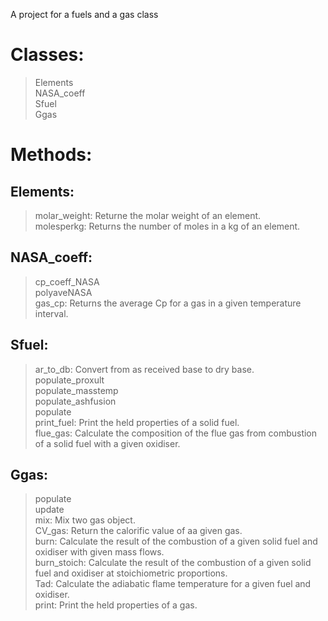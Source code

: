 A project for a fuels and a gas class

# Classes:<br/>
> Elements<br/>
> <bold>NASA_coeff<bold/><br/>
> Sfuel<br/>
> Ggas<br/>
# Methods:<br/>
## Elements:<br/>
> molar_weight: Returne the molar weight of an element.<br/>
> molesperkg: Returns the number of moles in a kg of an element.<br/>
## NASA_coeff:<br/>
> cp_coeff_NASA<br/>
> polyaveNASA<br/>
> gas_cp: Returns the average Cp for a gas in a given temperature interval.<br/>
## Sfuel:<br/>
> ar_to_db: Convert from as received base to dry base.<br/>
> populate_proxult<br/>
> populate_masstemp<br/>
> populate_ashfusion<br/>
> populate<br/>
> print_fuel: Print the held properties of a solid fuel.<br/>
> flue_gas: Calculate the composition of the flue gas from combustion of a solid fuel with a given oxidiser.<br/>
## Ggas:<br/>
> populate<br/>
> update<br/>
> mix: Mix two gas object.<br/>
> CV_gas: Return the calorific value of aa given gas.<br/>
> burn: Calculate the result of the combustion of a given solid fuel and oxidiser with given mass flows.<br/>
> burn_stoich: Calculate the result of the combustion of a given solid fuel and oxidiser at stoichiometric proportions.<br/>
> Tad: Calculate the adiabatic flame temperature for a given fuel and oxidiser.<br/>
> print: Print the held properties of a gas.<br/>
